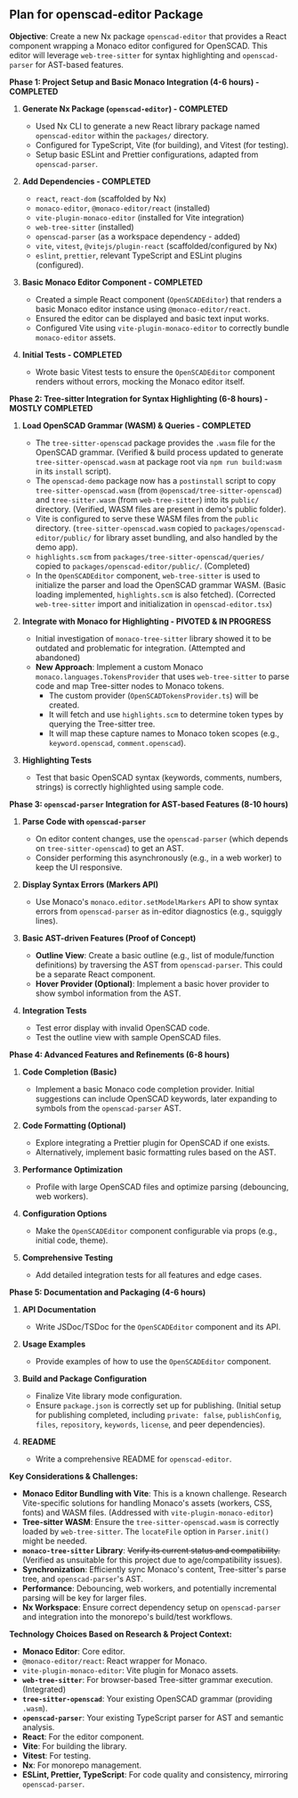 ## Plan for openscad-editor Package

**Objective**: Create a new Nx package `openscad-editor` that provides a React component wrapping a Monaco editor configured for OpenSCAD. This editor will leverage `web-tree-sitter` for syntax highlighting and `openscad-parser` for AST-based features.

**Phase 1: Project Setup and Basic Monaco Integration (4-6 hours) - COMPLETED**

1.  **Generate Nx Package (`openscad-editor`) - COMPLETED**
    *   Used Nx CLI to generate a new React library package named `openscad-editor` within the `packages/` directory.
    *   Configured for TypeScript, Vite (for building), and Vitest (for testing).
    *   Setup basic ESLint and Prettier configurations, adapted from `openscad-parser`.

2.  **Add Dependencies - COMPLETED**
    *   `react`, `react-dom` (scaffolded by Nx)
    *   `monaco-editor`, `@monaco-editor/react` (installed)
    *   `vite-plugin-monaco-editor` (installed for Vite integration)
    *   `web-tree-sitter` (installed)
    *   `openscad-parser` (as a workspace dependency - added)
    *   `vite`, `vitest`, `@vitejs/plugin-react` (scaffolded/configured by Nx)
    *   `eslint`, `prettier`, relevant TypeScript and ESLint plugins (configured).

3.  **Basic Monaco Editor Component - COMPLETED**
    *   Created a simple React component (`OpenSCADEditor`) that renders a basic Monaco editor instance using `@monaco-editor/react`.
    *   Ensured the editor can be displayed and basic text input works.
    *   Configured Vite using `vite-plugin-monaco-editor` to correctly bundle `monaco-editor` assets.

4.  **Initial Tests - COMPLETED**
    *   Wrote basic Vitest tests to ensure the `OpenSCADEditor` component renders without errors, mocking the Monaco editor itself.

**Phase 2: Tree-sitter Integration for Syntax Highlighting (6-8 hours) - MOSTLY COMPLETED**

1.  **Load OpenSCAD Grammar (WASM) & Queries - COMPLETED**
    *   The `tree-sitter-openscad` package provides the `.wasm` file for the OpenSCAD grammar. (Verified & build process updated to generate `tree-sitter-openscad.wasm` at package root via `npm run build:wasm` in its `install` script).
    *   The `openscad-demo` package now has a `postinstall` script to copy `tree-sitter-openscad.wasm` (from `@openscad/tree-sitter-openscad`) and `tree-sitter.wasm` (from `web-tree-sitter`) into its `public/` directory. (Verified, WASM files are present in demo's public folder).
    *   Vite is configured to serve these WASM files from the `public` directory. (`tree-sitter-openscad.wasm` copied to `packages/openscad-editor/public/` for library asset bundling, and also handled by the demo app).
    *   `highlights.scm` from `packages/tree-sitter-openscad/queries/` copied to `packages/openscad-editor/public/`. (Completed)
    *   In the `OpenSCADEditor` component, `web-tree-sitter` is used to initialize the parser and load the OpenSCAD grammar WASM. (Basic loading implemented, `highlights.scm` is also fetched). (Corrected `web-tree-sitter` import and initialization in `openscad-editor.tsx`)

2.  **Integrate with Monaco for Highlighting - PIVOTED & IN PROGRESS**
    *   Initial investigation of `monaco-tree-sitter` library showed it to be outdated and problematic for integration. (Attempted and abandoned)
    *   **New Approach**: Implement a custom Monaco `monaco.languages.TokensProvider` that uses `web-tree-sitter` to parse code and map Tree-sitter nodes to Monaco tokens.
        *   The custom provider (`OpenSCADTokensProvider.ts`) will be created.
        *   It will fetch and use `highlights.scm` to determine token types by querying the Tree-sitter tree.
        *   It will map these capture names to Monaco token scopes (e.g., `keyword.openscad`, `comment.openscad`).

3.  **Highlighting Tests**
    *   Test that basic OpenSCAD syntax (keywords, comments, numbers, strings) is correctly highlighted using sample code.

**Phase 3: `openscad-parser` Integration for AST-based Features (8-10 hours)**

1.  **Parse Code with `openscad-parser`**
    *   On editor content changes, use the `openscad-parser` (which depends on `tree-sitter-openscad`) to get an AST.
    *   Consider performing this asynchronously (e.g., in a web worker) to keep the UI responsive.

2.  **Display Syntax Errors (Markers API)**
    *   Use Monaco's `monaco.editor.setModelMarkers` API to show syntax errors from `openscad-parser` as in-editor diagnostics (e.g., squiggly lines).

3.  **Basic AST-driven Features (Proof of Concept)**
    *   **Outline View**: Create a basic outline (e.g., list of module/function definitions) by traversing the AST from `openscad-parser`. This could be a separate React component.
    *   **Hover Provider (Optional)**: Implement a basic hover provider to show symbol information from the AST.

4.  **Integration Tests**
    *   Test error display with invalid OpenSCAD code.
    *   Test the outline view with sample OpenSCAD files.

**Phase 4: Advanced Features and Refinements (6-8 hours)**

1.  **Code Completion (Basic)**
    *   Implement a basic Monaco code completion provider. Initial suggestions can include OpenSCAD keywords, later expanding to symbols from the `openscad-parser` AST.

2.  **Code Formatting (Optional)**
    *   Explore integrating a Prettier plugin for OpenSCAD if one exists.
    *   Alternatively, implement basic formatting rules based on the AST.

3.  **Performance Optimization**
    *   Profile with large OpenSCAD files and optimize parsing (debouncing, web workers).

4.  **Configuration Options**
    *   Make the `OpenSCADEditor` component configurable via props (e.g., initial code, theme).

5.  **Comprehensive Testing**
    *   Add detailed integration tests for all features and edge cases.

**Phase 5: Documentation and Packaging (4-6 hours)**

1.  **API Documentation**
    *   Write JSDoc/TSDoc for the `OpenSCADEditor` component and its API.

2.  **Usage Examples**
    *   Provide examples of how to use the `OpenSCADEditor` component.

3.  **Build and Package Configuration**
    *   Finalize Vite library mode configuration.
    *   Ensure `package.json` is correctly set up for publishing. (Initial setup for publishing completed, including `private: false`, `publishConfig`, `files`, `repository`, `keywords`, `license`, and peer dependencies).

4.  **README**
    *   Write a comprehensive README for `openscad-editor`.

**Key Considerations & Challenges:**

*   **Monaco Editor Bundling with Vite**: This is a known challenge. Research Vite-specific solutions for handling Monaco's assets (workers, CSS, fonts) and WASM files. (Addressed with `vite-plugin-monaco-editor`)
*   **Tree-sitter WASM**: Ensure the `tree-sitter-openscad.wasm` is correctly loaded by `web-tree-sitter`. The `locateFile` option in `Parser.init()` might be needed.
*   **`monaco-tree-sitter` Library**: ~~Verify its current status and compatibility.~~ (Verified as unsuitable for this project due to age/compatibility issues).
*   **Synchronization**: Efficiently sync Monaco's content, Tree-sitter's parse tree, and `openscad-parser`'s AST.
*   **Performance**: Debouncing, web workers, and potentially incremental parsing will be key for larger files.
*   **Nx Workspace**: Ensure correct dependency setup on `openscad-parser` and integration into the monorepo's build/test workflows.

**Technology Choices Based on Research & Project Context:**

*   **Monaco Editor**: Core editor.
*   `@monaco-editor/react`: React wrapper for Monaco.
*   `vite-plugin-monaco-editor`: Vite plugin for Monaco assets.
*   **`web-tree-sitter`**: For browser-based Tree-sitter grammar execution. (Integrated)
*   **`tree-sitter-openscad`**: Your existing OpenSCAD grammar (providing `.wasm`).
*   **`openscad-parser`**: Your existing TypeScript parser for AST and semantic analysis.
*   **React**: For the editor component.
*   **Vite**: For building the library.
*   **Vitest**: For testing.
*   **Nx**: For monorepo management.
*   **ESLint, Prettier, TypeScript**: For code quality and consistency, mirroring `openscad-parser`.
